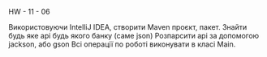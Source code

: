 HW - 11 - 06

Використовуючи IntelliJ IDEA, створити Maven проєкт, пакет.
Знайти будь яке api будь якого банку (саме json)
Розпарсити api за допомогою jackson, або gson
Всі операції по роботі виконувати в класі Main.